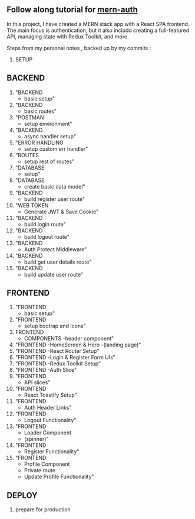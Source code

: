 ## Follow along tutorial for [mern-auth](https://www.youtube.com/watch?v=R4AhvYORZRY&t=202s) 

In this project, I have created a MERN stack app with a React SPA frontend. The main focus is authentication, but it also includd creating a full-featured API, managing state with Redux Toolkit, and more.

Steps from my personal notes , backed up by my commits : 
1. SETUP
## BACKEND
1. "BACKEND
    - basic setup"
1. "BACKEND
    - basic routes"
1. "POSTMAN
    - setup environment"
1. "BACKEND
    - async handler setup"
1. "ERROR HANDLING
    - setup custom err handler"
1. "ROUTES
    - setup rest of routes"
1. "DATABASE
    - setup"
1. "DATABASE
    - create basic data model"
1. "BACKEND
    - build register user route"
1. "WEB TOKEN
    - Generate JWT & Save Cookie"
1. "BACKEND
    - build login route"
1. "BACKEND
    - build logout route"
1. "BACKEND
    - Auth Protect Middleware"
1. "BACKEND
    - build get user details route"
1. "BACKEND
    - build update user route"
## FRONTEND
1. "FRONTEND
    - basic setup"
1. "FRONTEND
    - setup bootrap and icons"
1. FRONTEND
    - COMPONENTS
    -header component"
1. "FRONTEND
    -HomeScreen & Hero
    -(landing page)"
1. "FRONTEND
    -React Router Setup"
1. "FRONTEND
    -Login & Register Form UIs"
1. "FRONTEND
    -Redux Toolkit Setup"
1. "FRONTEND
    -Auth Slice"
1. "FRONTEND
    - API slices"
1. "FRONTEND
    - React Toastify Setup"
1. "FRONTEND
    - Auth Header Links"
1. "FRONTEND
    - Logout Functionality"
1. "FRONTEND
    - Loader Component 
    - (spinner)"
1. "FRONTEND
    - Register Functionality"
1. "FRONTEND
    - Profile Component
    - Private route
    - Update Profile Functionality"
## DEPLOY
1. prepare for production